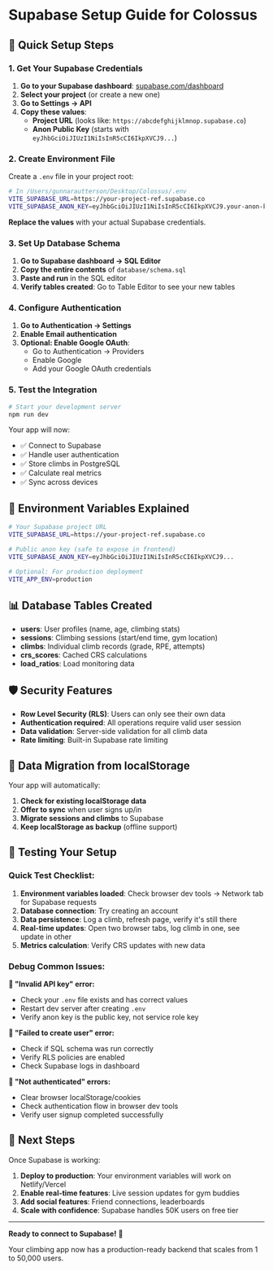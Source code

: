 # Supabase Setup Guide for Colossus

## 🚀 Quick Setup Steps

### 1. Get Your Supabase Credentials

1. **Go to your Supabase dashboard**: [supabase.com/dashboard](https://supabase.com/dashboard)
2. **Select your project** (or create a new one)
3. **Go to Settings → API**
4. **Copy these values**:
   - **Project URL** (looks like: `https://abcdefghijklmnop.supabase.co`)
   - **Anon Public Key** (starts with `eyJhbGciOiJIUzI1NiIsInR5cCI6IkpXVCJ9...`)

### 2. Create Environment File

Create a `.env` file in your project root:

```bash
# In /Users/gunnarautterson/Desktop/Colossus/.env
VITE_SUPABASE_URL=https://your-project-ref.supabase.co
VITE_SUPABASE_ANON_KEY=eyJhbGciOiJIUzI1NiIsInR5cCI6IkpXVCJ9.your-anon-key
```

**Replace the values** with your actual Supabase credentials.

### 3. Set Up Database Schema

1. **Go to Supabase dashboard → SQL Editor**
2. **Copy the entire contents** of `database/schema.sql`
3. **Paste and run** in the SQL editor
4. **Verify tables created**: Go to Table Editor to see your new tables

### 4. Configure Authentication

1. **Go to Authentication → Settings**
2. **Enable Email authentication**
3. **Optional: Enable Google OAuth**:
   - Go to Authentication → Providers
   - Enable Google
   - Add your Google OAuth credentials

### 5. Test the Integration

```bash
# Start your development server
npm run dev
```

Your app will now:
- ✅ Connect to Supabase
- ✅ Handle user authentication  
- ✅ Store climbs in PostgreSQL
- ✅ Calculate real metrics
- ✅ Sync across devices

## 🔧 Environment Variables Explained

```bash
# Your Supabase project URL
VITE_SUPABASE_URL=https://your-project-ref.supabase.co

# Public anon key (safe to expose in frontend)
VITE_SUPABASE_ANON_KEY=eyJhbGciOiJIUzI1NiIsInR5cCI6IkpXVCJ9...

# Optional: For production deployment
VITE_APP_ENV=production
```

## 📊 Database Tables Created

- **users**: User profiles (name, age, climbing stats)
- **sessions**: Climbing sessions (start/end time, gym location)
- **climbs**: Individual climb records (grade, RPE, attempts)
- **crs_scores**: Cached CRS calculations
- **load_ratios**: Load monitoring data

## 🛡️ Security Features

- **Row Level Security (RLS)**: Users can only see their own data
- **Authentication required**: All operations require valid user session
- **Data validation**: Server-side validation for all climb data
- **Rate limiting**: Built-in Supabase rate limiting

## 🔄 Data Migration from localStorage

Your app will automatically:
1. **Check for existing localStorage data**
2. **Offer to sync** when user signs up/in
3. **Migrate sessions and climbs** to Supabase
4. **Keep localStorage as backup** (offline support)

## 🎯 Testing Your Setup

### Quick Test Checklist:

1. **Environment variables loaded**: Check browser dev tools → Network tab for Supabase requests
2. **Database connection**: Try creating an account
3. **Data persistence**: Log a climb, refresh page, verify it's still there
4. **Real-time updates**: Open two browser tabs, log climb in one, see update in other
5. **Metrics calculation**: Verify CRS updates with new data

### Debug Common Issues:

**🚨 "Invalid API key" error:**
- Check your `.env` file exists and has correct values
- Restart dev server after creating `.env`
- Verify anon key is the public key, not service role key

**🚨 "Failed to create user" error:**
- Check if SQL schema was run correctly
- Verify RLS policies are enabled
- Check Supabase logs in dashboard

**🚨 "Not authenticated" errors:**
- Clear browser localStorage/cookies
- Check authentication flow in browser dev tools
- Verify user signup completed successfully

## 📱 Next Steps

Once Supabase is working:

1. **Deploy to production**: Your environment variables will work on Netlify/Vercel
2. **Enable real-time features**: Live session updates for gym buddies
3. **Add social features**: Friend connections, leaderboards
4. **Scale with confidence**: Supabase handles 50K users on free tier

---

**Ready to connect to Supabase!** 🎯

Your climbing app now has a production-ready backend that scales from 1 to 50,000 users.
